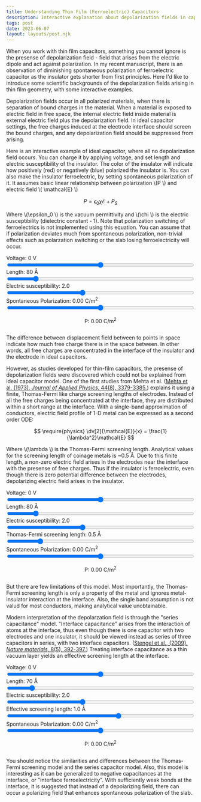 ```yaml
---
title: Understanding Thin Film (Ferroelectric) Capacitors
description: Interactive explanation about depolarization fields in capacitors
tags: post
date: 2023-06-07
layout: layouts/post.njk
---
```


<script src="https://cdn.jsdelivr.net/npm/chart.js"></script>
<script src="https://cdn.jsdelivr.net/npm/chartjs-plugin-annotation@3.0.1/dist/chartjs-plugin-annotation.min.js"></script>

When you work with thin film capacitors, something you cannot ignore is the presense of depolarization field - field that arises from the electric dipole and act against polarization. In my recent manuscript, there is an observation of diminishing spontaneous polarization of ferroelectric capacitor as the insulator gets shorter from first principles. Here I'd like to introduce some scientific backgrounds of the depolarization fields arising in thin film geometry, with some interactive examples.

Depolarization fields occur in all polarized materials, when there is separation of bound charges in the material. When a material is exposed to electric field in free space, the internal electric field inside material is external electric field plus the depolarization field. In ideal capacitor settings, the free charges induced at the electrode interface should screen the bound charges, and any depolarization field should be suppressed from arising.

Here is an interactive example of ideal capacitor, where all no depolarization field occurs. You can charge it by applying voltage, and set length and electric susceptibility of the insulator. The color of the insulator will indicate how positively (red) or negatively (blue) polarized the insulator is. You can also make the insulator ferroelectric, by setting spontaneous polarization of it. It assumes basic linear relationship between polarization \\(P \\) and electric field \\( \mathcal{E} \\)

$$
P = \epsilon_0 \chi \mathcal{E} + P_S
$$

Where \\(\epsilon_0 \\) is the vacuum permittivity and \\(\chi \\) is the electric susceptibility (dielectric constant - 1). Note that polarization switching of ferroelectrics is not implemented using this equation. You can assume that if polarization deviates much from spontaneous polarization, non-trivial effects such as polarzation switching or the slab losing ferroelectricity will occur.

<play-ground>
  <divs>
    <form>
        <div style="display: grid;">
            <label for="V" id="VText">
            Voltage: 0 V
            </label>
            <input id="V" type="range" min="-20" max="20" step="1" value="0" oninput="result()">
        </div>
        <div style="display: grid;">
            <label for="l" id="lText">
            Length: 80 &#8491;
            </label>
            <input id="l" type="range" min="10" max="500" step="10" value="80" oninput="result()">
        </div>
        <div style="display: grid;">
            <label for="chi" id="chiText">
            Electric susceptibility: 2.0
            </label>
            <input id="chi" type="range" min="0" max="5" step="0.1" value="2" oninput="result()">
        </div>
        <div style="display: grid;">
            <label for="Ps" id="PsText">
            Spontaneous Polarization: 0.00 C/m<sup>2</sup>
            </label>
            <input id="Ps" type="range" min="-0.5" max="0.5" step="0.05" value="0" oninput="result()">
        </div>
    </form>
  </div>

  <p style="text-align: center;" id="PText">P: 0.00 C/m<sup>2</sup> </p>
  
  <div style="display:flex; flex-wrap: wrap; margin-left: auto; margin-right: auto;">
    <canvas-container>
      <canvas id="electricChart"  style="max-width: 380px; height: 300px;"></canvas>
    </canvas-container>
    <canvas-container>
      <canvas id="potentialChart" style="max-width: 380px; height: 300px;"></canvas>
    </canvas-container>
    <canvas-container>
      <canvas id="displacementChart" style="max-width: 380px; height: 300px;"></canvas>
    </canvas-container>
  </div>
</play-ground>

The difference between displacement field between to points in space indicate how much free charge there is in the space between. In other words, all free charges are concentrated in the interface of the insulator and the electrode in ideal capacitors.

However, as studies developed for thin-film capacitors, the presense of depolarization fields were discovered which could not be explained from ideal capacitor model. One of the first studies from Mehta et al. (<a href="https://pubs.aip.org/aip/jap/article-abstract/44/8/3379/6486/Depolarization-fields-in-thin-ferroelectric-films?redirectedFrom=fulltext">Mehta et al. (1973). <i>Journal of Applied Physics</i>, 44(8), 3379-3385.</a>) explains it using a finite, Thomas-Fermi like charge screening lengths of electrodes. Instead of all the free charges being concentrated at the interface, they are distributed within a short range at the interface. With a single-band approximation of conductors, electric field profile of 1-D metal can be expressed as a second order ODE:

$$
\require{physics}
\dv[2]{\mathcal{E}}{x} = \frac{1}{\lambda^2}\mathcal{E}
$$

Where \\(\lambda \\) is the Thomas-Fermi screening length. Analytical values for the screening length of coinage metals is ~0.5 &#8491;. Due to this finite length, a non-zero electric field arises in the electrodes near the interface with the presense of free charges. Thus if the insulator is ferroelectric, even though there is zero potential difference between the electrodes, depolarizing electric field arises in the insulator.

<play-ground>
  <divs>
    <form>
        <div style="display: grid;">
            <label for="V_TF" id="VText_TF">
            Voltage: 0 V
            </label>
            <input id="V_TF" type="range" min="-20" max="20" step="1" value="0" oninput="result_TF()">
        </div>
        <div style="display: grid;">
            <label for="l_TF" id="lText_TF">
            Length: 80 &#8491;
            </label>
            <input id="l_TF" type="range" min="10" max="500" step="10" value="80" oninput="result_TF()">
        </div>
        <div style="display: grid;">
            <label for="chi_TF" id="chiText_TF">
            Electric susceptibility: 2.0
            </label>
            <input id="chi_TF" type="range" min="0" max="5" step="0.1" value="2" oninput="result_TF()">
        </div>
        <div style="display: grid;">
            <label for="lambda_TF" id="lambdaText_TF">
            Thomas-Fermi screening length: 0.5 &#8491;
            </label>
            <input id="lambda_TF" type="range" min="0" max="3" step="0.1"  value="0.5" oninput="result_TF()">
        </div>
        <div style="display: grid;">
            <label for="Ps_TF" id="PsText_TF">
            Spontaneous Polarization: 0.00 C/m<sup>2</sup>
            </label>
            <input id="Ps_TF" type="range" min="-0.5" max="0.5" step="0.05" value="0" oninput="result_TF()">
        </div>
    </form>
  </div>

  <p style="text-align: center;" id="PText_TF">P: 0.00 C/m<sup>2</sup> </p>

  <div style="display:flex; flex-wrap: wrap; margin-left: auto; margin-right: auto;">
    <canvas-container>
      <canvas id="electricChart_TF" style="max-width: 380px; height: 300px;"></canvas>
    </canvas-container>
    <canvas-container>
      <canvas id="potentialChart_TF" style="max-width: 380px; height: 300px;"></canvas>
    </canvas-container>
    <canvas-container>
      <canvas id="displacementChart_TF" style="max-width: 380px; height: 300px;"></canvas>
    </canvas-container>
  </div>
</play-ground>

But there are few limitations of this model. Most importantly, the Thomas-Fermi screening length is only a property of the metal and ignores metal-insulator interaction at the interface. Also, the single band assumption is not valud for most conductors, making analytical value unobtainable.

Modern interpretation of the depolarzation field is through the "series capacitance" model. "Interface capacitance" arises from the interaction of atoms at the interface, thus even though there is one capacitor with two electrodes and one insulator, it should be viewed instead as series of three capacitors in series, with two interface capacitors. (<a href="https://www.nature.com/articles/nmat2429">Stengel et al., (2009). <i>Nature materials</i>, 8(5), 392-397.</a>) Treating interface capacitance as a thin vacuum layer yields an effective screening length at the interface.

<play-ground>
  <divs>
    <form>
        <div style="display: grid;">
            <label for="V_series" id="VText_series">
            Voltage: 0 V
            </label>
            <input id="V_series" type="range" min="-20" max="20" step="1" value="0" oninput="result_series()">
        </div>
        <div style="display: grid;">
            <label for="l_series" id="lText_series">
            Length: 70 &#8491;
            </label>
            <input id="l_series" type="range" min="10" max="500" step="10" value="70" oninput="result_series()">
        </div>
        <div style="display: grid;">
            <label for="chi_series" id="chiText_series">
            Electric susceptibility: 2.0
            </label>
            <input id="chi_series" type="range" min="0" max="5" step="0.1" value="2" oninput="result_series()">
        </div>
        <div style="display: grid;">
            <label for="lambda_series" id="lambdaText_series">
            Effective screening length: 1.0 &#8491;
            </label>
            <input id="lambda_series" type="range" min="-5" max="5" step="0.1"  value="1.0" oninput="result_series()">
        </div>
        <div style="display: grid;">
            <label for="Ps_series" id="PsText_series">
            Spontaneous Polarization: 0.00 C/m<sup>2</sup>
            </label>
            <input id="Ps_series" type="range" min="-0.5" max="0.5" step="0.05" value="0" oninput="result_series()">
        </div>
    </form>
  </div>

  <p style="text-align: center;" id="PText_series">P: 0.00 C/m<sup>2</sup> </p>

  <div style="display:flex; flex-wrap: wrap; margin-left: auto; margin-right: auto;">
    <canvas-container>
      <canvas id="electricChart_series" style="max-width: 380px; height: 300px;"></canvas>
    </canvas-container>
    <canvas-container>
      <canvas id="potentialChart_series" style="max-width: 380px; height: 300px;"></canvas>
    </canvas-container>
    <canvas-container>
      <canvas id="displacementChart_series" style="max-width: 380px; height: 300px;"></canvas>
    </canvas-container>
  </div>
</play-ground>

You should notice the similarities and differences between the Thomas-Fermi screening model and the series capacitor model. Also, this model is interesting as it can be generalized to negative capacitances at the interface, or "interface ferroelectricity". With sufficiently weak bonds at the interface, it is suggested that instead of a depolarizing field, there can occur a polarizing field that enhances spontaneous polarization of the slab.

<script src="/js/capacitors.js"></script>
<script src="/js/capacitors_TF.js"></script>
<script src="/js/capacitors_series.js"></script>

